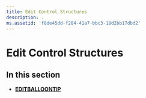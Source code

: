 ```yaml
---
title: Edit Control Structures
description: .
ms.assetid: 'f8de45dd-f284-41a7-bbc3-18d2bb17dbd2'
---
```


# Edit Control Structures

## In this section

-   [**EDITBALLOONTIP**](editballoontip.md)

 

 




